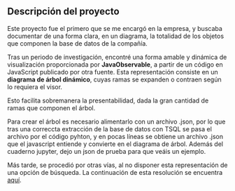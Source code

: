 ## Descripción del proyecto

Este proyecto fue el primero que se me encargó en la empresa, y buscaba documentar de una forma clara, en un diagrama, la totalidad de los objetos que componen la base de datos de la compañía.

Tras un periodo de investigación, encontré una forma amable y dinámica de visualización proporcionada por **JavaObservable**, a partir de un código en JavaScript publicado por otra fuente. Esta representación consiste en un **diagrama de árbol dinámico**, cuyas ramas se expanden o contraen según lo requiera el visor. 

Esto facilita sobremanera la presentabilidad, dada la gran cantidad de ramas que componen el árbol.

Para crear el árbol es necesario alimentarlo con un archivo .json, por lo que tras una correccta extracción de la base de datos con TSQL se pasa el archivo por el código pyhton, y en pocas líneas se obtiene un archivo .json que el javascript entiende y convierte en el diagrama de árbol. Además del cuaderno jupyter, dejo un json de prueba para que veáis un ejemplo. 

Más tarde, se procedió por otras vías, al no disponer esta representación de una opción de búsqueda. La continuación de esta resolución se encuentra [aquí](https://github.com/miguel-gar-portfolio/SQL-instances_documentation).
